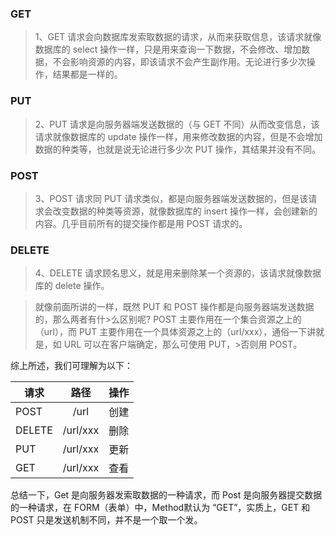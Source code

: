 ### GET

> 1、GET 请求会向数据库发索取数据的请求，从而来获取信息，该请求就像数据库的 select 操作一样，只是用来查询一下数据，不会修改、增加数据，不会影响资源的内容，即该请求不会产生副作用。无论进行多少次操作，结果都是一样的。

### PUT

> 2、PUT 请求是向服务器端发送数据的（与 GET 不同）从而改变信息，该请求就像数据库的 update 操作一样，用来修改数据的内容，但是不会增加数据的种类等，也就是说无论进行多少次 PUT 操作，其结果并没有不同。

### POST

> 3、POST 请求同 PUT 请求类似，都是向服务器端发送数据的，但是该请求会改变数据的种类等资源，就像数据库的 insert 操作一样，会创建新的内容。几乎目前所有的提交操作都是用 POST 请求的。

### DELETE

> 4、DELETE 请求顾名思义，就是用来删除某一个资源的，该请求就像数据库的 delete 操作。

>就像前面所讲的一样，既然 PUT 和 POST 操作都是向服务器端发送数据的，那么两者有什>么区别呢? POST 主要作用在一个集合资源之上的（url），而 PUT 主要作用在一个具体资源之上的（url/xxx），通俗一下讲就是，如 URL 可以在客户端确定，那么可使用 PUT，>否则用 POST。

综上所述，我们可理解为以下：

| 请求   |   路径   | 操作 |
| ------ | :------: | ---- |
| POST   |   /url   | 创建 |
| DELETE | /url/xxx | 删除 |
| PUT    | /url/xxx | 更新 |
| GET    | /url/xxx | 查看 |
总结一下，Get 是向服务器发索取数据的一种请求，而 Post 是向服务器提交数据的一种请求，在 FORM（表单）中，Method默认为 “GET”，实质上，GET 和 POST 只是发送机制不同，并不是一个取一个发。